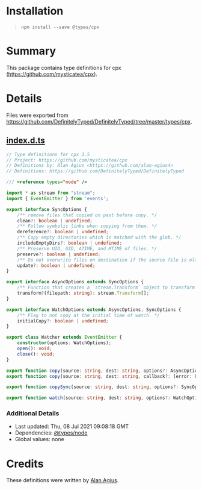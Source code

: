 # Installation
> `npm install --save @types/cpx`

# Summary
This package contains type definitions for cpx (https://github.com/mysticatea/cpx).

# Details
Files were exported from https://github.com/DefinitelyTyped/DefinitelyTyped/tree/master/types/cpx.
## [index.d.ts](https://github.com/DefinitelyTyped/DefinitelyTyped/tree/master/types/cpx/index.d.ts)
````ts
// Type definitions for cpx 1.5
// Project: https://github.com/mysticatea/cpx
// Definitions by: Alan Agius <https://github.com/alan-agius4>
// Definitions: https://github.com/DefinitelyTyped/DefinitelyTyped

/// <reference types="node" />

import * as stream from "stream";
import { EventEmitter } from 'events';

export interface SyncOptions {
    /** remove files that copied on past before copy. */
    clean?: boolean | undefined;
    /** Follow symbolic links when copying from them. */
    dereference?: boolean | undefined;
    /** Copy empty directories which is matched with the glob. */
    includeEmptyDirs?: boolean | undefined;
    /** Preserve UID, GID, ATIME, and MTIME of files. */
    preserve?: boolean | undefined;
    /** Do not overwrite files on destination if the source file is older. */
    update?: boolean | undefined;
}

export interface AsyncOptions extends SyncOptions {
    /** Function that creates a `stream.Transform` object to transform each copying file. */
    transform?(filepath: string): stream.Transform[];
}

export interface WatchOptions extends AsyncOptions, SyncOptions {
    /** Flag to not copy at the initial time of watch. */
    initialCopy?: boolean | undefined;
}

export class Watcher extends EventEmitter {
    constructor(options: WatchOptions);
    open(): void;
    close(): void;
}

export function copy(source: string, dest: string, options?: AsyncOptions, callback?: (error: Error | null) => void): void;
export function copy(source: string, dest: string, callback?: (error: Error | null) => void): void;

export function copySync(source: string, dest: string, options?: SyncOptions): void;

export function watch(source: string, dest: string, options?: WatchOptions): Watcher;

````

### Additional Details
 * Last updated: Thu, 08 Jul 2021 09:08:18 GMT
 * Dependencies: [@types/node](https://npmjs.com/package/@types/node)
 * Global values: none

# Credits
These definitions were written by [Alan Agius](https://github.com/alan-agius4).
